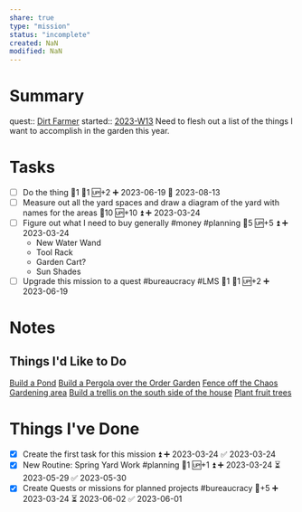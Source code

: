 ```yaml
---
share: true
type: "mission"
status: "incomplete"
created: NaN 
modified: NaN
---
```

 
# Summary
quest:: [Dirt Farmer](./Dirt%20Farmer.md)
started:: [2023-W13](../../00%20-%20Life%20Management%20System/09%20-%20Daily%20Notes/2023-W13.md)
Need to flesh out a list of the things I want to accomplish in the garden this year.

# Tasks
- [ ] Do the thing 🍅1 🥄1 🆙+2 ➕ 2023-06-19 🛫 2023-08-13
- [ ] Measure out all the yard spaces and draw a diagram of the yard with names for the areas 🥄10 🆙+10 ⏫ ➕ 2023-03-24
- [ ] Figure out what I need to buy generally #money #planning 🥄5 🆙+5 ⏫ ➕ 2023-03-24
	- New Water Wand
	- Tool Rack
	- Garden Cart?
	- Sun Shades
- [ ] Upgrade this mission to a quest #bureaucracy #LMS 🍅1 🥄1 🆙+2 ➕ 2023-06-19

# Notes
## Things I'd Like to Do
[Build a Pond](../07-%20Construction%20%F0%9F%94%A8/Build%20a%20Pond.md)
[Build a Pergola over the Order Garden](../07-%20Construction%20%F0%9F%94%A8/Build%20a%20Pergola%20over%20the%20Order%20Garden.md)
[Fence off the Chaos Gardening area](../07-%20Construction%20%F0%9F%94%A8/Fence%20off%20the%20Chaos%20Gardening%20area.md)
[Build a trellis on the south side of the house](../07-%20Construction%20%F0%9F%94%A8/Build%20a%20trellis%20on%20the%20south%20side%20of%20the%20house.md)
[Plant fruit trees](../07-%20Construction%20%F0%9F%94%A8/Plant%20fruit%20trees.md)

# Things I've Done
- [x] Create the first task for this mission ⏫ ➕ 2023-03-24 ✅ 2023-03-24 
- [x] New Routine: Spring Yard Work #planning 🥄1 🆙+1 ⏫ ➕ 2023-03-24 ⏳ 2023-05-29 ✅ 2023-05-30
- [x] Create Quests or missions for planned projects #bureaucracy 🥄+5 ➕ 2023-03-24 ⏳ 2023-06-02 ✅ 2023-06-01